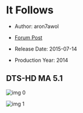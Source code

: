 # It Follows

* Author: aron7awol

* [Forum Post](https://www.avsforum.com/threads/bass-eq-for-filtered-movies.2995212/post-58494222)

* Release Date: 2015-07-14
* Production Year: 2014

## DTS-HD MA 5.1

![img 0](https://i.imgur.com/gP3CBQF.jpg)

![img 1](https://i.imgur.com/M3j2Iyk.png)


